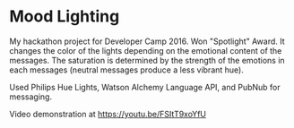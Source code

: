 # Mood Lighting

My hackathon project for Developer Camp 2016. Won "Spotlight" Award.
It changes the color of the lights depending on the emotional content of the messages.
The saturation is determined by the strength of the emotions in each messages (neutral messages produce a less vibrant hue). 

Used Philips Hue Lights, Watson Alchemy Language API, and PubNub for messaging. 

Video demonstration at https://youtu.be/FSItT9xoYfU
